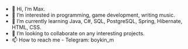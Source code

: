 - 👋 Hi, I’m Max.
- 👀 I’m interested in programming, game development, writing music.
- 🌱 I’m currently learning Java, C#, SQL, PostgreSQL, Spring, Hibernate, HTML, CSS.
- 💞️ I’m looking to collaborate on any interesting projects.
- 📫 How to reach me - Telegram: boykin_m

<!---
moorcore/moorcore is a ✨ special ✨ repository because its `README.md` (this file) appears on your GitHub profile.
You can click the Preview link to take a look at your changes.
--->
